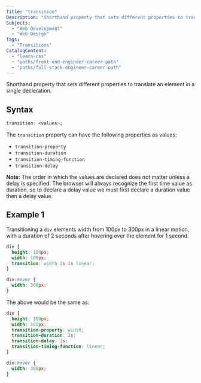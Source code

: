 ```yaml
---
Title: "transition"
Description: "Shorthand property that sets different properties to translate an element in a single decleration."
Subjects:
  - "Web Development"
  - "Web Design"
Tags:
  - "Transitions"
CatalogContent:
  - "learn-css"
  - "paths/front-end-engineer-career-path"
  - "paths/full-stack-engineer-career-path"
---
```


 

Shorthand property that sets different properties to translate an element in a single decleration.

## Syntax

```css
transition: <values>; 
```

The `transition` property can have the following properties as values:

- `transition-property`
- `transition-duration`
- `transition-timing-function`
- `transition-delay`

**Note:** The order in which the values are declared does not matter unless a delay is specified. The browser will always recognize the first time value as duration, so to declare a delay value we must first declare a duration value then a delay value.  

## Example 1

Transitioning a `div` elements width from 100px to 300px in a linear motion, with a duration of 2 seconds after hovering over the element for 1 second.

```css
div {
  height: 100px;
  width: 100px;
  transition: width 2s 1s linear;  
}

div:hover {
  width: 300px;
}
```

The above would be the same as:

```css
div {
  height: 100px;
  width: 100px;
  transition-property: width;
  transition-duration: 2s;
  transition-delay: 1s;
  transition-timing-function: linear;   
}

div:hover {
  width: 300px;
}
```
